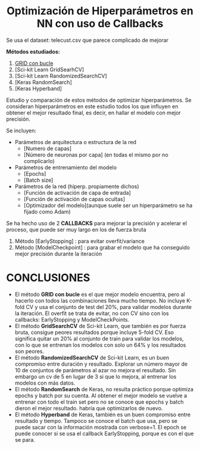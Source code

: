 # <center>Optimización de Hiperparámetros en NN con uso de  Callbacks</center>
Se usa el dataset: telecust.csv que parece complicado de mejorar

**Métodos estudiados:**

1. [GRID con bucle](#id1)
2. [Sci-kit Learn GridSearhCV]
3. [Sci-kit Learn RandomizedSearchCV]
4. [Keras RandomSearch]
5. [Keras Hyperband]

Estudio y comparación de estos métodos de optimizar hiperparámetros.
Se consideran hiperparámetros en este estudio todos los que influyen en obtener el mejor resultado final, es decir, en hallar el modelo con mejor precisión.

Se incluyen:
- Parámetros de arquitectura o estructura de la red
    + [Numero de capas]
    + [Número de neuronas por capa] (en todas el mismo por no complicarlo)
- Parámetros de entrenamiento del modelo
    + [Epochs]
    + [Batch size]
- Parámetros de la red (hiperp. propiamente dichos)
    + [Función de activación de capa de entrada]
    + [Función de activación de capas ocultas]
    + [Optimizador del modelo](aunque suele ser un hiperparámetro se ha fijado como Adam)

Se ha hecho uso de 2 **CALLBACKS** para mejorar la precisión y acelerar el proceso, que puede ser muy largo en los de fuerza bruta
1. Método [EarlyStopping] : para evitar overfit/variance
2. Método [ModelCheckpoint] : para grabar el modelo que ha conseguido mejor precisión durante la iteración

# CONCLUSIONES
- El método **GRID con bucle** es el que mejor modelo encuentra, pero al hacerlo con todos las combinaciones lleva mucho tiempo. No incluye K-fold CV y usa el conjunto de test del 20%, para validar modelos durante la iteración. El overfit se trata de evitar, no con CV sino con los callbacks: EarlyStopping y ModelCheckPoints.
- El método **GridSearchCV** de Sci-kit Learn, que también es por fuerza bruta, consigue peores resultados porque incluye 5-fold CV. Eso significa quitar un 20% al conjunto de train para validar los modelos, con lo que se entrenan los modelos con solo un 64% y los resultados son peores.
- El método **RandomizedSearchCV** de Sci-kit Learn, es un buen compromiso entre duración y resultado. Explorar un número mayor de 10 de conjuntos de parámetros al azar no mejora el resultado. Sin embargo un cv de 5 en lugar de 3 si que lo mejora, al entrenar los modelos con más datos.
- El método **RandomSearch** de Keras, no resulta práctico porque optimiza epochs y batch por su cuenta. Al obtener el mejor modelo se vuelve a entrenar con todo el train set pero no se conoce que epochs y batch dieron el mejor resultado. habría que optimizarlos de nuevo.
- El método **Hyperband** de Keras, también es un buen compromiso entre resultado y tiempo. Tampoco se conoce el batch que usa, pero se puede sacar con la información mostrada con verbose=1. El epoch se puede conocer si se usa el callback EarlyStopping, porque es con el que se para.
